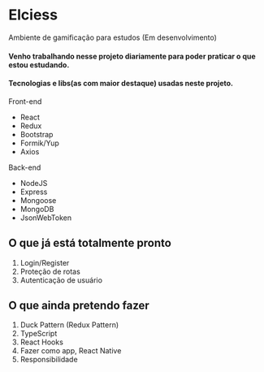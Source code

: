 # Elciess
Ambiente de gamificação para estudos (Em desenvolvimento)

#### Venho trabalhando nesse projeto diariamente para poder praticar o que estou estudando.
#### Tecnologias e libs(as com maior destaque) usadas neste projeto.
Front-end
  - React
  - Redux
  - Bootstrap
  - Formik/Yup
  - Axios
   
Back-end
  - NodeJS
  - Express
  - Mongoose
  - MongoDB
  - JsonWebToken

## O que já está totalmente pronto
1. Login/Register
2. Proteção de rotas
3. Autenticação de usuário
  
## O que ainda pretendo fazer
1. Duck Pattern (Redux Pattern)
2. TypeScript
3. React Hooks
4. Fazer como app, React Native
5. Responsibilidade
